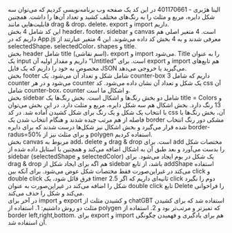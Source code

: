 <div dir=’rtl’>
  الینا هژبری - 401170661
در این کد یک صفحه وب برنامه‌نویسی کردیم که می‌توان سه شکل دایره، مربع و مثلث را به رنگ‌های مختلف کشید و تعداد آن‌ها را داشت. همچنین قابلیت‌هایی مانند drag & drop، delete، export و import داریم. <br>
این کد شامل 4 بخش header، footer، sidebar و canvas است. 4 متغیر اصلی هم داریم که در App.js معرفی شدند و به 4 بخش کد داده‌ می‌شوند. این 4 متغیر عبارتند از selectedShape، selectedColor، shapes و title. <br>
بخش header شامل title (اسم نقاشی)، export و import می‌شود. Title را به عنوان یک input داریم و مقدار اولیه آن “Untitled” است. برای export و import هم تابع‌های مخصوص به خود را داریم که یک فایل JSON می‌گیرید یا خروجی می‌دهد. <br>
بخش footer شامل شکل و تعداد آن می‌شود. یک counter-box داریم که شامل 3 counter می‌شود و در هر counter یک شکل و تعداد آن نشان داده می‌شود. کد css آن شامل counter-box، counter و اشکال ما است. <br>
بخش sidebar شامل دو بخش رنگ‌ها و اشکال است. بخش رنگ‌ها یک title = Colors و 13 رنگ دارد. بخش اشکال هم سه شکل دایره، مربع و مثلث دارد. در این بخش می‌توان با انتخاب یک شکل و یک رنگ برای شکل کشیدن آماده شد. در کد css آن، بخش رنگ‌ها با فاصله از هم مرتب چیده شدند و هنگام انتخاب شدن یک border مشکی دور رنگ انتخاب شده قرار می‌گیرد و بخش اشکال نیز شکل‌ها درست شدند که برای دایره border-radus=50% و برای مثلث نیز از polygen استفاده کردیم. <br>
بخش canvas مربوط به add، delete و drag & drop است. برای add مختصات شکل را بدست می‌آورد و بعد طبق آن به اشکال اضافه می‌کند و همچنین با استایل داده شده از sidebar (selectedShape و selectedColor) یک شکل در بوم ایجاد می‌شود. برای drag & drop هم اگه برای ایجاد شکل از sidebar باشد، از تابع addShape استفاده می‌کند در غیراین‌صورت فقط مختصات شکل عوض می‌شود. برای آنکه بین click و double click فرق قائل شود، یک timer 2.5 ثانیه‌ای داریم که اگر click دوم را نگیرد شکل را اضافه می‌کند در غیراین‌صورت به عنوان double click تابع Delete را فراخوانی می‌کند و شکل را حذف می‌کند. <br>
در آخر برای import و export و کشیدن مثلث از chatGBT استفاده شد که برای کشیدن مثلث دو روش داشتیم: 1. استفاده از polygen که تمیزتر و مرتب‌تر بود و 2. استفاده از border left,right,bottom. برای export و import هم برای یادگیری و فهمیدن چگونگی آن استفاده شد.
</div>
